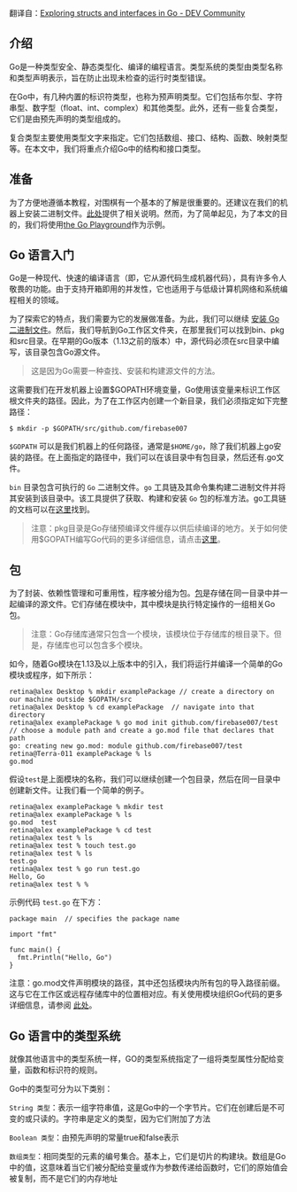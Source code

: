 翻译自：[Exploring structs and interfaces in Go - DEV Community](https://dev.to/bnevilleoneill/exploring-structs-and-interfaces-in-go-31ho)

## 介绍

Go是一种类型安全、静态类型化、编译的编程语言。类型系统的类型由类型名称和类型声明表示，旨在防止出现未检查的运行时类型错误。

在Go中，有几种内置的标识符类型，也称为预声明类型。它们包括布尔型、字符串型、数字型（float、int、complex）和其他类型。此外，还有一些复合类型，它们是由预先声明的类型组成的。

复合类型主要使用类型文字来指定。它们包括数组、接口、结构、函数、映射类型等。在本文中，我们将重点介绍Go中的结构和接口类型。

## 准备

为了方便地遵循本教程，对围棋有一个基本的了解是很重要的。还建议在我们的机器上安装二进制文件。[此处](https://golang.org/doc/install)提供了相关说明。然而，为了简单起见，为了本文的目的，我们将使用[the Go Playground](https://play.golang.org/)作为示例。

## Go 语言入门

Go是一种现代、快速的编译语言（即，它从源代码生成机器代码），具有许多令人敬畏的功能。由于支持开箱即用的并发性，它也适用于与低级计算机网络和系统编程相关的领域。



为了探索它的特点，我们需要为它的发展做准备。为此，我们可以继续 [安装 Go 二进制文件](https://golang.org/doc/install)。然后，我们导航到Go工作区文件夹，在那里我们可以找到bin、pkg和src目录。在早期的Go版本（1.13之前的版本）中，源代码必须在src目录中编写，该目录包含Go源文件。



>  这是因为Go需要一种查找、安装和构建源文件的方法。



这需要我们在开发机器上设置$GOPATH环境变量，Go使用该变量来标识工作区根文件夹的路径。因此，为了在工作区内创建一个新目录，我们必须指定如下完整路径：



```
$ mkdir -p $GOPATH/src/github.com/firebase007
```



`$GOPATH` 可以是我们机器上的任何路径，通常是`$HOME/go`，除了我们机器上go安装的路径。在上面指定的路径中，我们可以在该目录中有包目录，然后还有.go文件。



`bin` 目录包含可执行的 `Go` 二进制文件。`go` 工具链及其命令集构建二进制文件并将其安装到该目录中。该工具提供了获取、构建和安装 `Go` 包的标准方法。go工具链的文档可以在[这里](https://golang.org/cmd/go/)找到。



> 注意：pkg目录是Go存储预编译文件缓存以供后续编译的地方。关于如何使用$GOPATH编写Go代码的更多详细信息，请点击[这里](https://golang.org/doc/gopath_code.html)。



## 包



为了封装、依赖性管理和可重用性，程序被分组为包。[包](https://golang.org/pkg/)是存储在同一目录中并一起编译的源文件。它们存储在模块中，其中模块是执行特定操作的一组相关Go包。



> 注意：Go存储库通常只包含一个模块，该模块位于存储库的根目录下。但是，存储库也可以包含多个模块。



如今，随着Go模块在1.13及以上版本中的引入，我们将运行并编译一个简单的Go模块或程序，如下所示：



```
retina@alex Desktop % mkdir examplePackage // create a directory on our machine outside $GOPATH/src
retina@alex Desktop % cd examplePackage  // navigate into that directory
retina@alex examplePackage % go mod init github.com/firebase007/test  // choose a module path and create a go.mod file that declares that path
go: creating new go.mod: module github.com/firebase007/test
retina@Terra-011 examplePackage % ls
go.mod
```



假设`test`是上面模块的名称，我们可以继续创建一个包目录，然后在同一目录中创建新文件。让我们看一个简单的例子。



```
retina@alex examplePackage % mkdir test
retina@alex examplePackage % ls
go.mod  test
retina@alex examplePackage % cd test 
retina@alex test % ls
retina@alex test % touch test.go
retina@alex test % ls
test.go
retina@alex test % go run test.go 
Hello, Go
retina@alex test % %
```



示例代码 `test.go` 在下方：



```
package main  // specifies the package name

import "fmt"

func main() {
  fmt.Println("Hello, Go")
}
```



注意：go.mod文件声明模块的路径，其中还包括模块内所有包的导入路径前缀。这与它在工作区或远程存储库中的位置相对应。有关使用模块组织Go代码的更多详细信息，请参阅 [此处](https://golang.org/doc/code.html#Organization)。



## Go 语言中的类型系统



就像其他语言中的类型系统一样，GO的类型系统指定了一组将类型属性分配给变量，函数和标识符的规则。



Go中的类型可分为以下类别：



`String 类型`：表示一组字符串值，这是Go中的一个字节片。它们在创建后是不可变的或只读的。字符串是定义的类型，因为它们附加了方法



`Boolean 类型`：由预先声明的常量true和false表示



`数组类型`：相同类型的元素的编号集合。基本上，它们是切片的构建块。数组是Go中的值，这意味着当它们被分配给变量或作为参数传递给函数时，它们的原始值会被复制，而不是它们的内存地址




